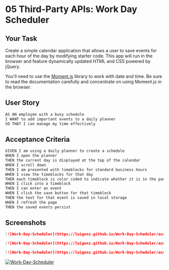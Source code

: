 # 05 Third-Party APIs: Work Day Scheduler

## Your Task

Create a simple calendar application that allows a user to save events for each hour of the day by modifying starter code. This app will run in the browser and feature dynamically updated HTML and CSS powered by jQuery.

You'll need to use the [Moment.js](https://momentjs.com/) library to work with date and time. Be sure to read the documentation carefully and concentrate on using Moment.js in the browser.

## User Story

```md
AS AN employee with a busy schedule
I WANT to add important events to a daily planner
SO THAT I can manage my time effectively
```

## Acceptance Criteria

```md
GIVEN I am using a daily planner to create a schedule
WHEN I open the planner
THEN the current day is displayed at the top of the calendar
WHEN I scroll down
THEN I am presented with timeblocks for standard business hours
WHEN I view the timeblocks for that day
THEN each timeblock is color coded to indicate whether it is in the past, present, or future
WHEN I click into a timeblock
THEN I can enter an event
WHEN I click the save button for that timeblock
THEN the text for that event is saved in local storage
WHEN I refresh the page
THEN the saved events persist
```

## Screenshots


```md
[![Work-Day-Scheduler](https://luigonz.github.io/Work-Day-Scheduler/assets/img/Work-Day-Scheduler2.png)](https://luigonz.github.io/Work-Day-Scheduler/?raw=true)
```


```md
[![Work-Day-Scheduler](https://luigonz.github.io/Work-Day-Scheduler/assets/img/Work-Day-Scheduler3.png)](https://luigonz.github.io/Work-Day-Scheduler/?raw=true)
```


```md
[![Work-Day-Scheduler](https://luigonz.github.io/Work-Day-Scheduler/assets/img/Work-Day-Scheduler4.png)](https://luigonz.github.io/Work-Day-Scheduler/?raw=true)
```


[![Work-Day-Scheduler](https://luigonz.github.io/Work-Day-Scheduler/assets/img/Work-Day-Scheduler.png)](https://luigonz.github.io/Work-Day-Scheduler/?raw=true)
